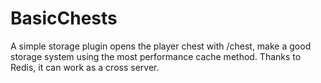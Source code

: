 # BasicChests
 A simple storage plugin opens the player chest with /chest, make a good storage system using the most performance cache method. Thanks to Redis, it can work as a cross server.
